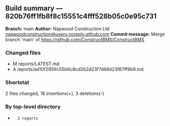 ## Build summary — 820b76ff1fb8f8c15551c4fff528b05c0e95c731

**Branch:** main
**Author:** Napwood Construction Ltd <napwoodconstruction@users.noreply.github.com>
**Commit message:** Merge branch 'main' of https://github.com/ConstructBMS/ConstructBMS

### Changed files
 - M	reports/LATEST.md
 - A	reports/ad10f2959c55b6c8cd2b2d23f7d68d23f67ff9b9.md

### Shortstat
 2 files changed, 18 insertions(+), 3 deletions(-)

### By top-level directory
 -       2 reports
